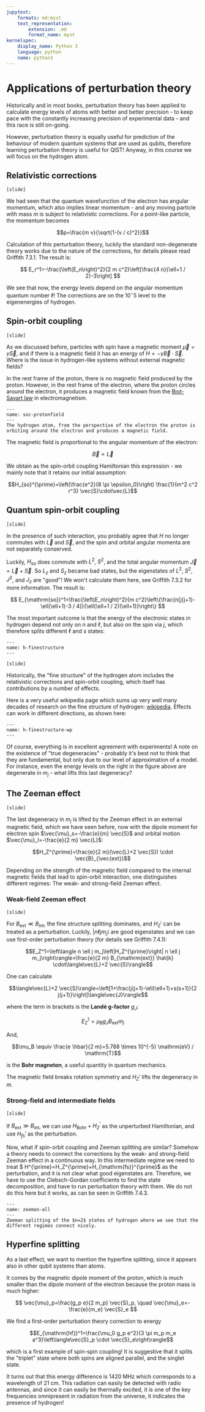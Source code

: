 ```yaml
---
jupytext:
    formats: md:myst
    text_representation:
        extension: .md
        format_name: myst
kernelspec:
    display_name: Python 3
    language: python
    name: python3
---
```


# Applications of perturbation theory

Historically and in most books, perturbation theory has been applied to calculate energy levels of atoms with better and better precision - to keep pace with the constantly increasing precision of experimental data - and this race is still on-going.

However, perturbation theory is equally useful for prediction of the behaviour of modern quantum systems that are used as qubits, therefore learning perturbation theory is useful for QIST! Anyway, in this course we will focus on the hydrogen atom.

## Relativistic corrections

`[slide]`

We had seen that the quantum wavefunction of the electron has angular momentum, which also implies linear momentum - and any moving particle with mass $m$ is subject to relativistic corrections. For a point-like particle, the momentum becomes 

$$p=\frac{m v}{\sqrt{1-(v / c)^2}}$$

Calculation of this perturbation theory, luckily the standard non-degenerate theory works due to the nature of the corrections, for details please read Griffith 7.3.1. The result is:

$$
E_r^1=-\frac{\left(E_n\right)^2}{2 m c^2}\left[\frac{4 n}{\ell+1 / 2}-3\right]
$$

We see that now, the energy levels depend on the angular momentum quantum number $\ell$! The corrections are on the $10^-5$ level to the eigenenergies of hydrogen.

## Spin-orbit coupling

`[slide]`

As we discussed before, particles with spin have a magnetic moment $\vec{\mu}=\gamma\vec{S}$, and if there is a magnetic field it has an energy of $H=-\gamma\vec{B}\cdot\vec{S}$. Where is the issue in hydrogen-like systems without external magnetic fields?

In the rest frame of the proton, there is no magnetic field produced by the proton. However, in the rest frame of the electron, where the proton circles around the electron, it produces a magnetic field known from the [Biot-Savart law](https://en.wikipedia.org/wiki/Biot%E2%80%93Savart_law) in electromagnetism. 

```{figure} figures/perturbation-theory/soc-protonfield.png
---
name: soc-protonfield
---
The hydrogen atom, from the perspective of the electron the proton is orbiting around the electron and produces a magnetic field.
```
<!-- TODO replace -->

The magnetic field is proportional to the angular momentum of the electron: 

$$\vec{B}\propto\vec{L}$$

We obtain as the spin-orbit coupling Hamiltonian this expression - we mainly note that it retains our initial assumption:

$$H_{so}^{\prime}=\left(\frac{e^2}{8 \pi \epsilon_0}\right) \frac{1}{m^2 c^2 r^3} \vec{S}\cdot\vec{L}$$

## Quantum spin-orbit coupling

`[slide]`

In the presence of such interaction, you probably agree that $H$ no longer commutes with $\vec{L}$ and $\vec{S}$, and the spin and orbital angular momenta are not separately conserved.

Luckily, $H_{so}$ does commute with $L^2$, $S^2$, and the total angular momentum $\vec{J}=\vec{L}+\vec{S}$. So $L_z$ and $S_z$ became bad states, but the eigenstates of $L^2$, $S^2$, $J^2$, and $J_z$ are "good"! We won't calculate them here, see Griffith 7.3.2 for more information. The result is:

$$
E_{\mathrm{so}}^1=\frac{\left(E_n\right)^2}{m c^2}\left\{\frac{n[j(j+1)-\ell(\ell+1)-3 / 4]}{\ell(\ell+1 / 2)(\ell+1)}\right\}
$$

The most important outcome is that the energy of the electronic states in hydrogen depend not only on $n$ and $\ell$, but also on the spin via $j$, which therefore splits different $\ell$ and $s$ states:

```{figure} figures/perturbation-theory/h-finestructure.png
---
name: h-finestructure
---
```
<!-- TODO replace -->

`[slide]`

Historically, the "fine structure" of the hydrogen atom includes the relativistic corrections and spin-orbit coupling, which itself has contributions by a number of effects.

Here is a very useful wikipedia page which sums up very well many decades of research on the fine structure of hydrogen: [wikipedia](https://en.wikipedia.org/wiki/Fine_structure). Effects can work in different directions, as shown here:

```{figure} figures/perturbation-theory/h-finestructure-wp.png
---
name: h-finestructure-wp
---
```

Of course, everything is in excellent agreement with experiments! A note on the existence of "true degeneracies" - probably it's best not to think that they are fundamental, but only due to our level of approximation of a model. For instance, even the energy levels on the right in the figure above are degenerate in $m_j$ - what lifts this last degeneracy?


## The Zeeman effect

`[slide]`

The last degeneracy in $m_j$ is lifted by the Zeeman effect in an external magnetic field, which we have seen before, now with the dipole moment for electron spin $\vec{\mu}_s=-\frac{e}{m} \vec{S}$ and orbital motion $\vec{\mu}_l=-\frac{e}{2 m} \vec{L}$:

$$H_Z^{\prime}=\frac{e}{2 m}(\vec{L}+2 \vec{S}) \cdot \vec{B}_{\vec{ext}}$$

Depending on the strength of the magnetic field compared to the internal magnetic fields that lead to spin-orbit interaction, one distinguishes different regimes: The weak- and strong-field Zeeman effect.

### Weak-field Zeeman effect

`[slide]`

For $B_{\mathrm{ext}} \ll B_{\mathrm{int}}$, the fine structure splitting dominates, and $H_Z'$ can be treated as a perturbation. Luckily, $\left|n \ell j m_j\right\rangle$ are good eigenstates and we can use first-order perturbation theory (for details see Griffith 7.4.1):

$$E_Z^1=\left\langle n \ell j m_j\left|H_Z^{\prime}\right| n \ell j m_j\right\rangle=\frac{e}{2 m} B_{\mathrm{ext}} \hat{k} \cdot\langle\vec{L}+2 \vec{S}\rangle$$

One can calculate 

$$\langle\vec{L}+2 \vec{S}\rangle=\left[1+\frac{j(j+1)-\ell(\ell+1)+s(s+1)}{2 j(j+1)}\right]\langle\vec{J}\rangle$$

where the term in brackets is the **Landé g-factor** $g_J$:

$$E_Z^1=\mu_B g_J B_{\mathrm{ext}} m_j$$

And, 

$$\mu_B \equiv \frac{e \hbar}{2 m}=5.788 \times 10^{-5} \mathrm{eV} / \mathrm{T}$$

is the **Bohr magneton**, a useful quantity in quantum mechanics.

The magnetic field breaks rotation symmetry and $H_Z'$ lifts the degeneracy in $m$.

### Strong-field and intermediate fields

`[slide]`

If $B_{\mathrm{ext}} \gg B_{\mathrm{int}}$, we can use $H_{\mathrm{Bohr}}+H_Z^{\prime}$ as the unperturbed Hamiltonian, and use $H_{fs}'$ as the perturbation. 

Now, what if spin-orbit coupling and Zeeman splitting are similar? Somehow a theory needs to connect the corrections by the weak- and strong-field Zeeman effect in a continuous way. In this intermediate regime we need to treat $ H^{\prime}=H_Z^{\prime}+H_{\mathrm{fs}}^{\prime}$ as the perturbation, and it is not clear what good eigenstates are. Therefore, we have to use the Clebsch-Gordan coefficients to find the state decomposition, and have to run perturbation theory with them. We do not do this here but it works, as can be seen in Griffith 7.4.3.

```{figure} figures/perturbation-theory/zeeman-all.png
---
name: zeeman-all
---
Zeeman splitting of the $n=2$ states of hydrogen where we see that the different regimes connect nicely.
```
<!-- TODO replace G7.11 -->

## Hyperfine splitting

As a last effect, we want to mention the hyperfine splitting, since it appears also in other qubit systems than atoms.

It comes by the magnetic dipole moment of the proton, which is much smaller than the dipole moment of the electron because the proton mass is much higher:

$$
\vec{\mu}_p=\frac{g_p e}{2 m_p} \vec{S}_p, \quad \vec{\mu}_e=-\frac{e}{m_e} \vec{S}_e
$$

We find a first-order perturbation theory correction to energy 

$$E_{\mathrm{hf}}^1=\frac{\mu_0 g_p e^2}{3 \pi m_p m_e a^3}\left\langle\vec{S}_p \cdot \vec{S}_e\right\rangle$$

which is a first example of spin-spin coupling! It is suggestive that it splits the "triplet" state where both spins are aligned parallel, and the singlet state.

It turns out that this energy difference is $1420$ MHz which corresponds to a wavelength of 21 cm. This radiation can easily be detected with radio antennas, and since it can easily be thermally excited, it is one of the key frequencies omnipresent in radiation from the universe, it indicates the presence of hydrogen!



